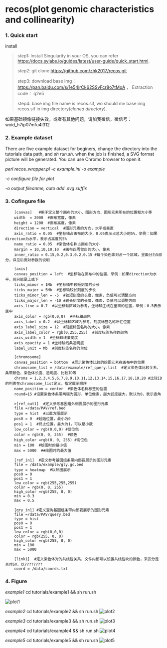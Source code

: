 # recos(plot genomic characteristics and collinearity) 
### 1. Quick start
install
> step1: Install Singularity in your OS, you can refer <https://docs.sylabs.io/guides/latest/user-guide/quick_start.html>.
>
> step2: git clone https://github.com/zhk2017/recos.git
>
> step3: download base img： https://pan.baidu.com/s/1e54jrCk62SSvFcr8o7tMoA ， Extraction code： q2e5
>
> step4: base img file name is recos.sif, wo should mv base img recos.sif in img directory(*cloned directory*).

如果基础镜像链接失效，或者有其他问题，请加我微信，微信号：wxid_h7ip07mfu4l312

### 2. Example dataset
There are five example dataset for beginers,  change  the directory into the tutorials data path, and *sh run.sh*. when the job is finished, a SVG format picture will be generated. You can use Chromo browser to open it. 

*perl recos_wrapper.pl -c example.ini -o example*

 *-c configure file for plot*
 
 *-o output fileanme, auto add .svg suffix*

### 3. Cofingure file
        [canvas]   #用于定义整个画布的大小、图形方向、图形元素所在的位置和大小等
        width  = 2000  #画布宽度，像素
        height = 1200  #画布高度，像素
        direction = vertical  #图形元素的方向，水平或垂直
        axis_ratio = 0.05  #坐标轴占画布的大小，0.05表示占总大小的5%，举例：如果direction为水平，表示占高度的5%
        name_ratio = 0.05  #染色体名称占画布的大小
        margin = 10,10,10,10  #画布四周留白的大小，像素
        inner_ratio = 0.15,0.2,0.3,0.2,0.15 #每个染色体对占一个区域，里面分为5部分，详见后面对参数的说明
        
        [axis]
        canvas_position = left  #坐标轴在画布中的位置，举例：如果direction为水平，则只能是上或下
        ticks_minor = 1Mb  #坐标轴中较短刻度的步长
        ticks_major = 5Mb  #坐标轴较长刻度的步长
        ticks_minor_len = -5  #较短刻度的长度，像素，负值可以调整方向
        ticks_major_len = -10 #较长刻度的长度，像素，负值可以调整方向
        axis_line = 0.7  #以坐标轴区域为参考，坐标轴主线在里面的位置，举例：0.5表示居中
        axis_color = rgb(0,0,0)  #坐标轴颜色
        axis_label = 0.2  #以坐标轴区域为参考，刻度标签名称所在位置
        axis_label_size = 12  #刻度标签名称的大小，像素
        axis_label_color = rgb(0,255,255)  #刻度标签名称的颜色
        axis_width = 1  #坐标轴线条宽度
        axis_opacity = 1 #坐标轴线条透明度
        label_unit = Mb  #刻度标签名称的单位
        
        [chromosome]
        canvas_position = bottom  #展示染色体比较的绘图元素在画布中的位置
        chromosome_list = /data/example/ref_query.list  #定义染色体比较关系、条带颜色、染色体长度、透明度、比较ID等
        chroms = 1,2,3,4,5,6,7,8,9,10,11,12,13,14,15,16,17,18,19,20 #比较ID的列表在chromosome_list定义，指定展示顺序
        name_position = center  #染色体名称标签的位置
        round=15 #设置染色体条带两端为圆形，单位像素，越大弧度越大，默认为0，表示直角
        
        >[ref_out1]  #定义参考基因组外侧要展示的图形元素
        file =/data/PAV/ref.bed
        type = hist  #以直方图展示
        pos0 = 0  #起始位置，最小为0
        pos1 = 1  #终止位置，最大为1，可以是小数
        low_color = rgb(0,0,0) #低位色
        color = rgb(0, 0, 255)  #颜色
        high_color =rgb(0, 0, 255) #高位色
        min = 100  #绘图时的最小值
        max = 5000  ##绘图时的最大值
        
        [ref_in1]  #定义参考基因组条带内部要展示的图形元素
        file = /data/example/gly.gc.bed
        type = heatmap  #以热图展示
        pos0 = 0
        pos1 = 1
        low_color = rgb(255,255,255)
        color = rgb(0, 0, 255)
        high_color =rgb(255, 0, 0)
        min = 0.3
        max = 0.5
        
        [qry_in1] #定义查询基因组条带内部要展示的图形元素
        file =/data/PAV/query.bed
        type = hist
        pos0 = 0
        pos1 = 1
        low_color = rgb(0,0,0)
        color = rgb(255, 0, 0)
        high_color =rgb(255, 0, 0)
        min = 100
        max = 5000
        
        [link1]  #定义染色体对的共线性关系，文件内部可以设置共线性块的颜色，来区分是否时SV，以????????
        coord = /data/coords.txt



### 4. Figure 

*example1*  cd tutorials/example1 && sh run.sh

![plot1](https://i.hd-r.cn/a93bfbda731dc90c3e1ec6cbdce8d78c.png)

*example2*  cd tutorials/example2 && sh run.sh
![plot2](https://i.hd-r.cn/e2f52c3dca83c0a94edefb75f5db643f.png)

*example3*  cd tutorials/example3 && sh run.sh
![plot3](https://i.hd-r.cn/de4bcdb49f9e80252e7903af941a88a0.png)

*example4*  cd tutorials/example4 && sh run.sh
![plot4](https://i.hd-r.cn/9804487edc613bfab55bca0f5b101275.png)

*example5*  cd tutorials/example5 && sh run.sh
![plot5](https://i.hd-r.cn/f61b4240138904c37ee282829ba8597f.png)
